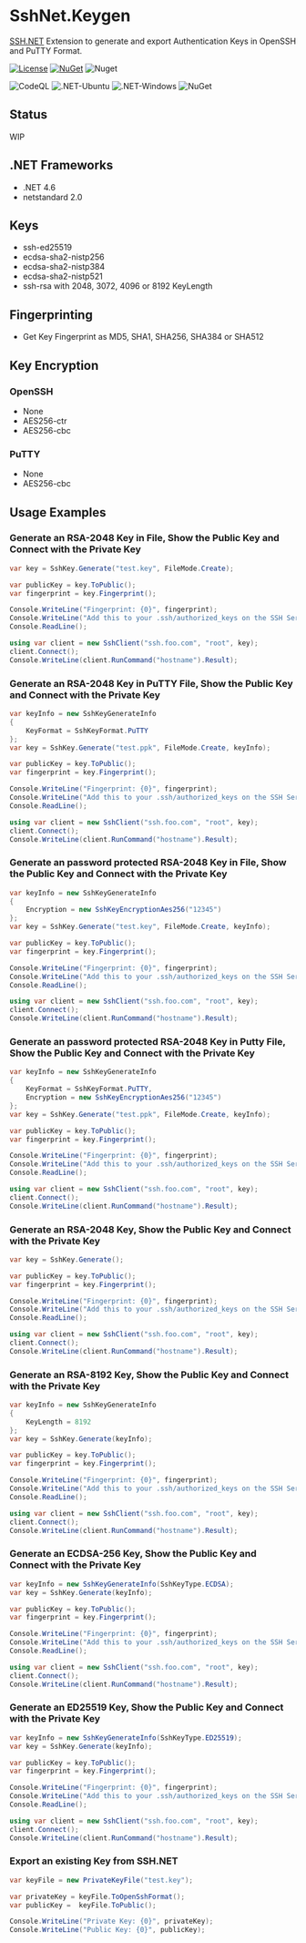 SshNet.Keygen
=============
[SSH.NET](https://github.com/sshnet/SSH.NET) Extension to generate and export Authentication Keys in OpenSSH and PuTTY Format.

[![License](https://img.shields.io/github/license/darinkes/SshNet.KeyGen)](https://github.com/darinkes/SshNet.KeyGen/blob/main/LICENSE)
[![NuGet](https://img.shields.io/nuget/v/SshNet.Keygen.svg?style=flat)](https://www.nuget.org/packages/SshNet.Keygen)
![Nuget](https://img.shields.io/nuget/dt/SshNet.Keygen)

![CodeQL](https://github.com/darinkes/SshNet.Keygen/workflows/CodeQL/badge.svg)
![.NET-Ubuntu](https://github.com/darinkes/SshNet.Keygen/workflows/.NET-Ubuntu/badge.svg)
![.NET-Windows](https://github.com/darinkes/SshNet.Keygen/workflows/.NET-Windows/badge.svg)
![NuGet](https://github.com/darinkes/SshNet.Keygen/workflows/NuGet/badge.svg)

## Status
WIP

## .NET Frameworks

* .NET 4.6
* netstandard 2.0

## Keys
* ssh-ed25519
* ecdsa-sha2-nistp256
* ecdsa-sha2-nistp384
* ecdsa-sha2-nistp521
* ssh-rsa with 2048, 3072, 4096 or 8192 KeyLength

## Fingerprinting
* Get Key Fingerprint as MD5, SHA1, SHA256, SHA384 or SHA512

## Key Encryption

### OpenSSH
* None
* AES256-ctr
* AES256-cbc

### PuTTY
* None
* AES256-cbc

## Usage Examples

### Generate an RSA-2048 Key in File, Show the Public Key and Connect with the Private Key

```cs
var key = SshKey.Generate("test.key", FileMode.Create);

var publicKey = key.ToPublic();
var fingerprint = key.Fingerprint();

Console.WriteLine("Fingerprint: {0}", fingerprint);
Console.WriteLine("Add this to your .ssh/authorized_keys on the SSH Server: {0}", publicKey);
Console.ReadLine();

using var client = new SshClient("ssh.foo.com", "root", key);
client.Connect();
Console.WriteLine(client.RunCommand("hostname").Result);
```

### Generate an RSA-2048 Key in PuTTY File, Show the Public Key and Connect with the Private Key

```cs
var keyInfo = new SshKeyGenerateInfo
{
    KeyFormat = SshKeyFormat.PuTTY
};
var key = SshKey.Generate("test.ppk", FileMode.Create, keyInfo);

var publicKey = key.ToPublic();
var fingerprint = key.Fingerprint();

Console.WriteLine("Fingerprint: {0}", fingerprint);
Console.WriteLine("Add this to your .ssh/authorized_keys on the SSH Server: {0}", publicKey);
Console.ReadLine();

using var client = new SshClient("ssh.foo.com", "root", key);
client.Connect();
Console.WriteLine(client.RunCommand("hostname").Result);
```

### Generate an password protected RSA-2048 Key in File, Show the Public Key and Connect with the Private Key

```cs
var keyInfo = new SshKeyGenerateInfo
{
    Encryption = new SshKeyEncryptionAes256("12345")
};
var key = SshKey.Generate("test.key", FileMode.Create, keyInfo);

var publicKey = key.ToPublic();
var fingerprint = key.Fingerprint();

Console.WriteLine("Fingerprint: {0}", fingerprint);
Console.WriteLine("Add this to your .ssh/authorized_keys on the SSH Server: {0}", publicKey);
Console.ReadLine();

using var client = new SshClient("ssh.foo.com", "root", key);
client.Connect();
Console.WriteLine(client.RunCommand("hostname").Result);
```

### Generate an password protected RSA-2048 Key in Putty File, Show the Public Key and Connect with the Private Key

```cs
var keyInfo = new SshKeyGenerateInfo
{
    KeyFormat = SshKeyFormat.PuTTY,
    Encryption = new SshKeyEncryptionAes256("12345")
};
var key = SshKey.Generate("test.ppk", FileMode.Create, keyInfo);

var publicKey = key.ToPublic();
var fingerprint = key.Fingerprint();

Console.WriteLine("Fingerprint: {0}", fingerprint);
Console.WriteLine("Add this to your .ssh/authorized_keys on the SSH Server: {0}", publicKey);
Console.ReadLine();

using var client = new SshClient("ssh.foo.com", "root", key);
client.Connect();
Console.WriteLine(client.RunCommand("hostname").Result);
```

### Generate an RSA-2048 Key, Show the Public Key and Connect with the Private Key
```cs
var key = SshKey.Generate();

var publicKey = key.ToPublic();
var fingerprint = key.Fingerprint();

Console.WriteLine("Fingerprint: {0}", fingerprint);
Console.WriteLine("Add this to your .ssh/authorized_keys on the SSH Server: {0}", publicKey);
Console.ReadLine();

using var client = new SshClient("ssh.foo.com", "root", key);
client.Connect();
Console.WriteLine(client.RunCommand("hostname").Result);
```

### Generate an RSA-8192 Key, Show the Public Key and Connect with the Private Key
```cs
var keyInfo = new SshKeyGenerateInfo
{
    KeyLength = 8192
};
var key = SshKey.Generate(keyInfo);

var publicKey = key.ToPublic();
var fingerprint = key.Fingerprint();

Console.WriteLine("Fingerprint: {0}", fingerprint);
Console.WriteLine("Add this to your .ssh/authorized_keys on the SSH Server: {0}", publicKey);
Console.ReadLine();

using var client = new SshClient("ssh.foo.com", "root", key);
client.Connect();
Console.WriteLine(client.RunCommand("hostname").Result);
```

### Generate an ECDSA-256 Key, Show the Public Key and Connect with the Private Key
```cs
var keyInfo = new SshKeyGenerateInfo(SshKeyType.ECDSA);
var key = SshKey.Generate(keyInfo);

var publicKey = key.ToPublic();
var fingerprint = key.Fingerprint();

Console.WriteLine("Fingerprint: {0}", fingerprint);
Console.WriteLine("Add this to your .ssh/authorized_keys on the SSH Server: {0}", publicKey);
Console.ReadLine();

using var client = new SshClient("ssh.foo.com", "root", key);
client.Connect();
Console.WriteLine(client.RunCommand("hostname").Result);
```

### Generate an ED25519 Key, Show the Public Key and Connect with the Private Key
```cs
var keyInfo = new SshKeyGenerateInfo(SshKeyType.ED25519);
var key = SshKey.Generate(keyInfo);

var publicKey = key.ToPublic();
var fingerprint = key.Fingerprint();

Console.WriteLine("Fingerprint: {0}", fingerprint);
Console.WriteLine("Add this to your .ssh/authorized_keys on the SSH Server: {0}", publicKey);
Console.ReadLine();

using var client = new SshClient("ssh.foo.com", "root", key);
client.Connect();
Console.WriteLine(client.RunCommand("hostname").Result);
```

### Export an existing Key from SSH.NET
```cs
var keyFile = new PrivateKeyFile("test.key");

var privateKey = keyFile.ToOpenSshFormat();
var publicKey =  keyFile.ToPublic();

Console.WriteLine("Private Key: {0}", privateKey);
Console.WriteLine("Public Key: {0}", publicKey);
```
